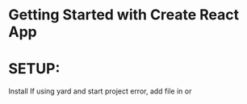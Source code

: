 # Getting Started with Create React App
# SETUP:
Install
If using yard and start project error, add file in or

<link href="https://fonts.googleapis.com/css2?family=PT+Sans:wght@700&display=swap" rel="stylesheet">

 